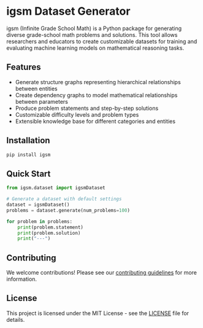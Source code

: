 # igsm Dataset Generator

igsm (Infinite Grade School Math) is a Python package for generating diverse grade-school math problems and solutions. This tool allows researchers and educators to create customizable datasets for training and evaluating machine learning models on mathematical reasoning tasks.

## Features

- Generate structure graphs representing hierarchical relationships between entities
- Create dependency graphs to model mathematical relationships between parameters
- Produce problem statements and step-by-step solutions
- Customizable difficulty levels and problem types
- Extensible knowledge base for different categories and entities

## Installation

```bash
pip install igsm
```

## Quick Start

```python
from igsm.dataset import igsmDataset

# Generate a dataset with default settings
dataset = igsmDataset()
problems = dataset.generate(num_problems=100)

for problem in problems:
    print(problem.statement)
    print(problem.solution)
    print("---")
```

## Contributing

We welcome contributions! Please see our [contributing guidelines](CONTRIBUTING.md) for more information.

## License

This project is licensed under the MIT License - see the [LICENSE](LICENSE) file for details.